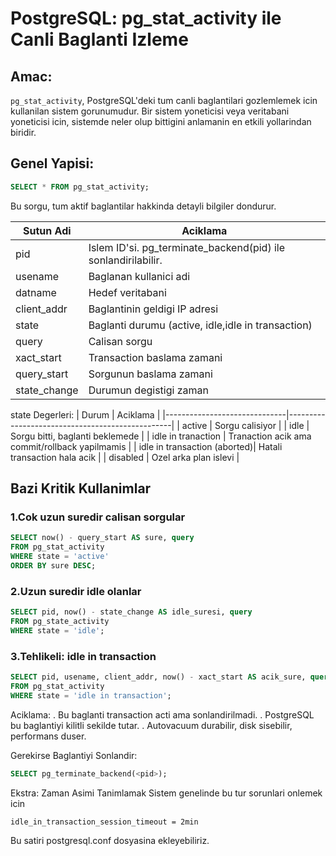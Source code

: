 # PostgreSQL: pg_stat_activity ile Canli Baglanti Izleme

## Amac:
`pg_stat_activity`, PostgreSQL'deki tum canli baglantilari gozlemlemek icin kullanilan sistem gorunumudur.
Bir sistem yoneticisi veya veritabani yoneticisi icin, sistemde neler olup bittigini anlamanin en etkili yollarindan biridir.

## Genel Yapisi: 

```sql
SELECT * FROM pg_stat_activity;
```
Bu sorgu, tum aktif baglantilar hakkinda detayli bilgiler dondurur.

| Sutun Adi   | Aciklama                                                      |
|-------------|---------------------------------------------------------------|
| pid         | Islem ID'si. pg_terminate_backend(pid) ile sonlandirilabilir. |
| usename     | Baglanan kullanici adi                                        |
| datname     | Hedef veritabani                                              |
| client_addr | Baglantinin geldigi IP adresi                                 | 
| state       | Baglanti durumu (active, idle,idle in transaction)            | 
| query       | Calisan sorgu                                                 |
| xact_start  | Transaction baslama zamani                                    |
| query_start | Sorgunun baslama zamani                                       |
| state_change| Durumun degistigi zaman                                       |

state Degerleri:
| Durum                        | Aciklama                                        |
|------------------------------|-------------------------------------------------|
| active                       | Sorgu calisiyor                                 |
| idle                         | Sorgu bitti, baglanti beklemede                 |
| idle in tranaction           | Tranaction acik ama commit/rollback yapilmamis  |
| idle in transaction (aborted)| Hatali transaction hala acik                    |
| disabled                     | Ozel arka plan islevi                           |


## Bazi Kritik Kullanimlar 

### 1.Cok uzun suredir calisan sorgular
```sql
SELECT now() - query_start AS sure, query
FROM pg_stat_activity
WHERE state = 'active'
ORDER BY sure DESC;
```
### 2.Uzun suredir idle olanlar
```sql
SELECT pid, now() - state_change AS idle_suresi, query
FROM pg_state_activity
WHERE state = 'idle';
```
### 3.Tehlikeli: idle in transaction
```sql
SELECT pid, usename, client_addr, now() - xact_start AS acik_sure, query
FROM pg_stat_activity
WHERE state = 'idle in transaction';
```
Aciklama:
. Bu baglanti transaction acti ama sonlandirilmadi.
. PostgreSQL bu baglantiyi kilitli sekilde tutar.
. Autovacuum durabilir, disk sisebilir, performans duser.

Gerekirse Baglantiyi Sonlandir:
```sql
SELECT pg_terminate_backend(<pid>);
```

Ekstra: Zaman Asimi Tanimlamak 
Sistem genelinde bu tur sorunlari onlemek icin
```
idle_in_transaction_session_timeout = 2min
```
Bu satiri postgresql.conf dosyasina ekleyebiliriz.


